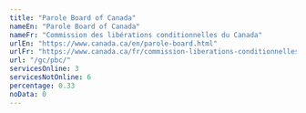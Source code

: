 ```yaml
---
title: "Parole Board of Canada"
nameEn: "Parole Board of Canada"
nameFr: "Commission des libérations conditionnelles du Canada"
urlEn: "https://www.canada.ca/en/parole-board.html"
urlFr: "https://www.canada.ca/fr/commission-liberations-conditionnelles.html"
url: "/gc/pbc/"
servicesOnline: 3
servicesNotOnline: 6
percentage: 0.33
noData: 0
---
```

